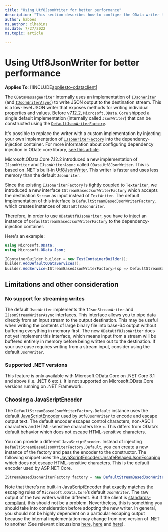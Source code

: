 ```yaml
---
title: "Using Utf8JsonWriter for better performance"
description: "This section describes how to configer the OData writer to use a Utf8JsonWriter-based writer for better performance."
author: habbes
ms.author: clhabins
ms.date: 7/27/2022
ms.topic: article
 
---
```


# Using Utf8JsonWriter for better performance

**Applies To**: [!INCLUDE[appliesto-odataclient](../../includes/appliesto-odatalib-v7.md)]

The `ODataMessageWriter` internally uses an implementation of [`IJsonWriter`](/dotnet/api/microsoft.odata.json.ijsonwriter) (and [`IJsonWriterAsync`](/dotnet/api/microsoft.odata.json.ijsonwriterasync)) to write JSON output to the destination stream. This is a low-level JSON writer that exposes methods for writing individual properties and values. Before v7.12.2, `Microsoft.OData.Core` shipped a single default implementation (internally called `JsonWriter`) that can be constructed using the [`DefaultJsonWriterFactory`](/dotnet/api/microsoft.odata.json.defaultjsonwriterfactory).

It's possible to replace the writer with a custom implementation by injecting your own implementation of [`IJsonWriterFactory`](/dotnet/api/microsoft.odata.json.ijsonwriterfactory) into the dependency-injection container. For more information about configuring dependency injection in ODate core library, [see this article](/odata/odatalib/di-support).

Microsoft.OData.Core 7.12.2 introduced a new implementation of `IJsonWriter` and `IJsonWriterAsync` called `ODataUtf8JsonWriter`. This is based on .NET's built-in [Utf8JsonWriter](/dotnet/api/system.text.json.utf8jsonwriter). This writer is faster and uses less memory than the default `JsonWriter`.

Since the existing `IJsonWriterFactory` is tightly coupled to `TextWriter`, we introduced a new interface `IStreamBasedJsonWriterFactory` which accepts the destination `Stream` as input instead of `TextWriter`. The default implementation of this interface is `DefaultStreamBasedJsonWriterFactory`, which creates instances of `ODataUtf8JsonWriter`.

Therefore, in order to use `ODataUtf8JsonWriter`, you have to inject an instance of `DefaultStreamBasedJsonWriterFactory` to the dependency-injection container.

Here's an example:

```csharp
using Microsoft.OData;
using Microsoft.OData.Json;
```

```c#
IContainerBuilder builder = new TestContainerBuilder();
builder.AddDefaultODataServices();
builder.AddService<IStreamBasedJsonWriterFactory>(sp => DefaultStreamBasedJsonWriterFactory.Default);
```

## Limitations and other consideration

### No support for streaming writes

The default `JsonWriter` implements the `IJsonStreamWriter` and `IJsonStreamWriterAsync` interfaces. This interface allows you to pipe data directly from an input stream to the output destination. This may be useful when writing the contents of large binary file into base-64 output without buffering everything in memory first. The new `ODataUtf8JsonWriter` does not yet implement this interface, which means input from a stream will be buffered entirely in memory before being written out to the destination. If your use case requires writing from a stream input, consider using the default `JsonWriter`.

### Supported .NET versions

This feature is only available with Microsoft.OData.Core on .NET Core 3.1 and above (i.e. .NET 6 etc.). It is not supported on Microsoft.OData.Core versions running on .NET Framework.

### Choosing a JavaScriptEncoder

The `DefaultStreamBasedJsonWriterFactory.Default` instance uses the default [JavaScriptEncoder](/dotnet/api/system.text.encodings.web.javascriptencoder.default) used by `Utf8JsonWriter` to encode and escape output text. The default encoder escapes control characters, non-ASCII characters and HTML-sensitive characters like `<`. This differs from OData’s default behavior which does not escape HTML-sensitive characters.

You can provide a different `JavaScriptEncoder`. Instead of injecting `DefaultStreamBasedJsonWriterFactory.Default`, you can create a new instance of the factory and pass the encoder to the constructor. The following snippet uses the [JavaScriptEncoder.UnsafeRelaxedJsonEscaping](/dotnet/api/system.text.encodings.web.javascriptencoder.unsaferelaxedjsonescaping) which does not escape HTML-sensitive characters. This is the default encoder used by ASP.NET Core.

```c#
IStreamBasedJsonWriterFactory factory = new DefaultStreamBasedJsonWriterFactory(JavaScriptEncoder.UnsafeRelaxedJsonEscaping);
```

Note that there’s no built-in JavaScriptEncoder that exactly matches the escaping rules of `Microsoft.OData.Core`’s default `JsonWriter`. The raw output of the two writers will be different. But if the client is [standards-compliant](https://www.ietf.org/rfc/rfc4627.txt), this should not be a problem. Nevertheless, this is something you should take into consideration before adopting the new writer. In general, you should not be highly dependent on a particular escaping output because the internal implementation may change from one version of .NET to another (See relevant discussions [here](https://github.com/dotnet/runtime/issues/70419), [here](https://github.com/dotnet/runtime/issues/54193) and [here](https://github.com/dotnet/runtime/issues/1564#issuecomment-504780719)).
